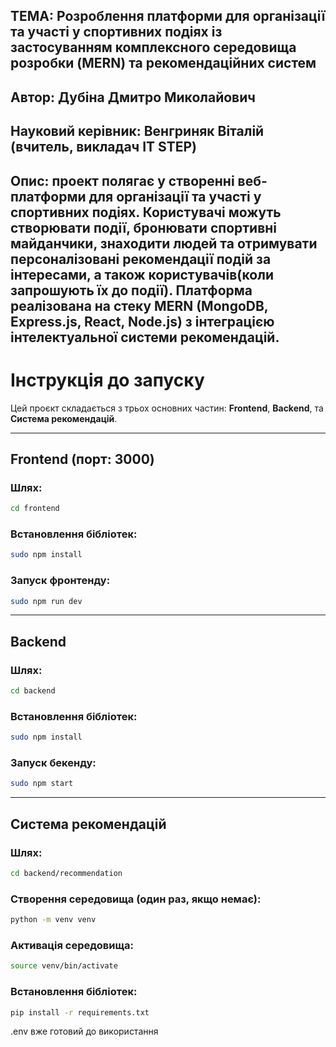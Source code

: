 ТЕМА: Розроблення платформи для організації та участі у спортивних подіях із застосуванням комплексного середовища розробки (MERN) та рекомендаційних систем
---

Автор: Дубіна Дмитро Миколайович
---

Науковий керівник: Венгриняк Віталій (вчитель, викладач IT STEP)
---

Опис: проект полягає у створенні веб-платформи для організації та участі у спортивних подіях. Користувачі можуть створювати події, бронювати спортивні майданчики, знаходити людей та отримувати персоналізовані рекомендації подій за інтересами, а також користувачів(коли запрошують їх до події). Платформа реалізована на стеку MERN (MongoDB, Express.js, React, Node.js) з інтеграцією інтелектуальної системи рекомендацій.
---



# Інструкція до запуску

Цей проєкт складається з трьох основних частин: **Frontend**, **Backend**, та **Система рекомендацій**.

---

## Frontend (порт: 3000)

### Шлях:
```bash
cd frontend
```

### Встановлення бібліотек:
```bash
sudo npm install
```

### Запуск фронтенду:
```bash
sudo npm run dev
```

---

## Backend

### Шлях:
```bash
cd backend
```

### Встановлення бібліотек:
```bash
sudo npm install
```

### Запуск бекенду:
```bash
sudo npm start
```

---

## Система рекомендацій

### Шлях:
```bash
cd backend/recommendation
```

### Створення середовища (один раз, якщо немає):
```bash
python -m venv venv
```

### Активація середовища:
```bash
source venv/bin/activate
```

### Встановлення бібліотек:
```bash
pip install -r requirements.txt
```

.env вже готовий до використання





